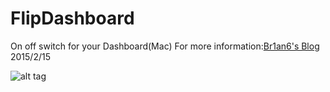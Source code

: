 # FlipDashboard
On off switch for your Dashboard(Mac)
For more information:[Br1an6's Blog](http://br1an6wp-br1an6.rhcloud.com/?p=4)
2015/2/15

![alt tag](http://br1an6wp-br1an6.rhcloud.com/wp-content/uploads/2014/09/Screen-Shot-2014-09-27-at-2.26.58-AM.jpg)
